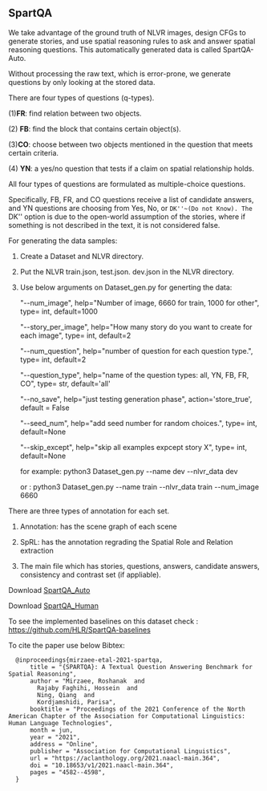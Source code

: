 ## SpartQA

  

We take advantage of the ground truth of NLVR images, design CFGs to generate stories, and use spatial reasoning rules to ask and answer spatial reasoning questions. This automatically generated data is called SpartQA-Auto.

  

Without processing the raw text, which is error-prone, we generate questions by only looking at the stored data.

  

There are four types of questions (q-types).

(1)**FR**: find relation between two objects.

(2) **FB**: find the block that contains certain object(s).

(3)**CO**: choose between two objects mentioned in the question that meets certain criteria.

(4) **YN**: a yes/no question that tests if a claim on spatial relationship holds.

  

All four types of questions are formulated as multiple-choice questions.

Specifically, FB, FR, and CO questions receive a list of candidate answers, and YN questions are choosing from Yes, No, or ``DK''~(Do not Know). The `` DK'' option is due to the open-world assumption of the stories, where if something is not described in the text, it is not considered false.

  
  

For generating the data samples:

1. Create a Dataset and NLVR directory.

2. Put the NLVR train.json, test.json. dev.json in the NLVR directory.

3. Use below arguments on Dataset_gen.py for generting the data:


    "--num_image",  help="Number of image, 6660 for train, 1000 for other", type= int, default=1000
    
    "--story_per_image",  help="How many story do you want to create for each image", type= int, default=2
    
    "--num_question",  help="number of question for each question type.", type= int, default=2
    
    "--question_type",  help="name of the question types: all, YN, FB, FR, CO", type= str, default='all'
    
    "--no_save",  help="just testing generation phase", action='store_true', default = False
    
    "--seed_num", help="add seed number for random choices.", type= int, default=None
    
    "--skip_except", help="skip all examples expcept story X", type= int, default=None

  

    for example:       python3 Dataset_gen.py --name dev --nlvr_data dev
    
    or :                      python3 Dataset_gen.py --name train --nlvr_data train --num_image 6660

  
  
  

There are three types of annotation for each set.

1. Annotation: has the scene graph of each scene

2. SpRL: has the annotation regrading the Spatial Role and Relation extraction

3. The main file which has stories, questions, answers, candidate answers, consistency and contrast set (if appliable).

  

Download [SpartQA_Auto](https://www.cse.msu.edu/~kordjams/data/SpartQA_Auto.zip)

Download [SpartQA_Human](https://www.cse.msu.edu/~kordjams/data/SpartQA_Human.zip)

  

To see the implemented baselines on this dataset check : https://github.com/HLR/SpartQA-baselines



To cite the paper use below Bibtex:

      @inproceedings{mirzaee-etal-2021-spartqa,
          title = "{SPARTQA}: A Textual Question Answering Benchmark for Spatial Reasoning",
          author = "Mirzaee, Roshanak  and
            Rajaby Faghihi, Hossein  and
            Ning, Qiang  and
            Kordjamshidi, Parisa",
          booktitle = "Proceedings of the 2021 Conference of the North American Chapter of the Association for Computational Linguistics: Human Language Technologies",
          month = jun,
          year = "2021",
          address = "Online",
          publisher = "Association for Computational Linguistics",
          url = "https://aclanthology.org/2021.naacl-main.364",
          doi = "10.18653/v1/2021.naacl-main.364",
          pages = "4582--4598",
      }
